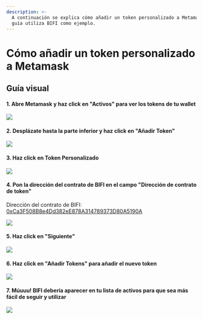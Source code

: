 ```yaml
---
description: >-
  A continuación se explica cómo añadir un token personalizado a Metamask. Esta
  guía utiliza BIFI como ejemplo.
---
```


# Cómo añadir un token personalizado a Metamask

## Guía visual

#### 1. Abre Metamask y haz click en "Activos" para ver los tokens de tu wallet

![](<../../.gitbook/assets/capture (1).png>)

#### 2. Desplázate hasta la parte inferior y haz click en "Añadir Token"

![](../../.gitbook/assets/addtoken.png)

#### 3. Haz click en Token Personalizado

![](../../.gitbook/assets/custom-token.png)

#### 4. Pon la dirección del contrato de BIFI en el campo "Dirección de contrato de token"

Dirección del contrato de BIFI: [0xCa3F508B8e4Dd382eE878A314789373D80A5190A ](https://bscscan.com/token/0xCa3F508B8e4Dd382eE878A314789373D80A5190A)

![](../../.gitbook/assets/token-address.png)

#### 5. Haz click en "Siguiente"

![](../../.gitbook/assets/next.png)

#### 6. Haz click en "Añadir Tokens" para añadir el nuevo token

![](../../.gitbook/assets/bifi-ass.png)

#### 7. Múuuu! BIFI debería aparecer en tu lista de activos para que sea más fácil de seguir y utilizar

![](../../.gitbook/assets/added.png)

